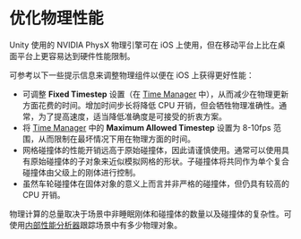 优化物理性能
==============================

Unity 使用的 NVIDIA PhysX 物理引擎可在 iOS 上使用，但在移动平台上比在桌面平台上更容易达到硬件性能限制。

可参考以下一些提示信息来调整物理组件以便在 iOS 上获得更好性能：

* 可调整 __Fixed Timestep__ 设置（在 [Time Manager](class-TimeManager.html) 中），从而减少在物理更新方面花费的时间。增加时间步长将降低 CPU 开销，但会牺牲物理准确性。通常，为了提高速度，适当降低准确度是可接受的折衷方案。
* 将 [Time Manager](class-TimeManager.html) 中的 __Maximum Allowed Timestep__ 设置为 8-10fps 范围，从而限制在最坏情况下用在物理方面的时间。
* 网格碰撞体的性能开销远高于原始碰撞体，因此请谨慎使用。通常可以使用具有原始碰撞体的子对象来近似模拟网格的形状。子碰撞体将共同作为单个复合碰撞体由父级上的刚体进行控制。
* 虽然车轮碰撞体在固体对象的意义上而言并非严格的碰撞体，但仍具有较高的 CPU 开销。

物理计算的总量取决于场景中非睡眠刚体和碰撞体的数量以及碰撞体的复杂性。可使用[内部性能分析器](iphone-InternalProfiler.html)跟踪场景中有多少物理对象。
